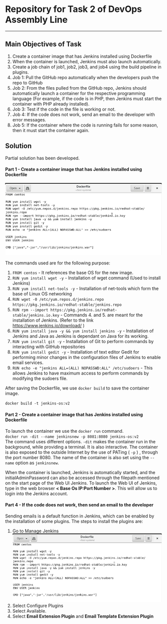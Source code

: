 # Repository for Task 2 of DevOps Assembly Line 
____________________________________________________

## Main Objectives of Task
1.	Create a container image that has Jenkins installed using Dockerfile
2.	When the container is launched, Jenkins must also launch automatically.
3.	Create a job chain of job1, job2, job3, and job4 using the build pipeline in plugins.
4.	Job 1: Pull the GitHub repo automatically when the developers push the repo to GitHub
5.	Job 2: From the files pulled from the GitHub repo, Jenkins should automatically launch a container for the respective programming language (For example, if the code is in PHP, then Jenkins must start the container with PHP already installed).
6.	Job 3: Test if the code in the file is working or not.
7.	Job 4: If the code does not work, send an email to the developer with error messages.
8.	Job 5: If the container where the code is running fails for some reason, then it must start the container again.

## Solution
Partial solution has been developed.

#### Part 1 - Create a container image that has Jenkins installed using Dockerfile

![](https://github.com/akshayavb99/git-jenkins/blob/master/dockerfile_content.jpg?raw=true)

The commands used are for the following purpose:
1. `FROM centos` - It references the base OS for the new image.
2. `RUN yum install wget -y` - Installation of wget command (Used to install Jenkins)
3. `RUN yum install net-tools -y` - Installation of net-tools which form the base of Linux OS networking 
4. `RUN wget -0 /etc/yum.repos.d/jenkins.repo https://pkg.jenkins.io/redhat-stable/jenkins.repo` 
5. `RUN rpm --import https://pkg.jenkins.io/redhat-stable/jenkins.io.key` - Commands 4. and 5. are meant for the installation of Jenkins. \(Refer to the link https://www.jenkins.io/download/ \)
6. `RUN yum install java -y && yum install jenkins -y` - Installation of Jenkins and Java as Jenkins is dependant on Java for its working.
7. `RUN yum install git -y` - Installation of Git to perform commands by interacting with GitHub repositories
8. `RUN yum install gedit -y` - Installation of text editor Gedit for performing minor changes in the configuration files of Jenkins to enable email services.
9. `RUN echo -e "jenkins ALL=(ALL) NOPASSWD:ALL" /etc/sudoers` - This allows Jenkins to have maximum access to perform commands by modifying the sudoers file.

After saving the Dockerfile, we use `docker build` to save the container image.

`docker build -t jenkins-os:v2` 

#### Part 2 - Create a container image that has Jenkins installed using Dockerfile
To launch the container we use the `docker run` command.<br> 
`docker run -dit --name jenkinsnew -p 8081:8080 jenkins-os:v2`<br> The command uses different options. `-dit` makes the container run in the background, while providing a terminal. It is also interactive. The container is also exposed to the outside Internet by the use of PATing \( `-p` \) , through the port number 8080. The name of the container is also set using the `--name` option as `jenkinsnew`.

When the container is launched, Jenkins is automatically started, and the initialAdminPassword can also be accessed through the filepath mentioned on the start page of the Web UI Jenkins. To launch the Web UI of Jenkins, type in the web browser **\< Base Os IP:Port Number \>**. This will allow us to login into the Jenkins account.

#### Part 4 - If the code does not work, then send an email to the developer

Sending emails is a default function in Jenkins, which can be enabled by the installation of some plugins. The steps to install the plugins are:
1. Go to Manage Jenkins<br> ![](https://github.com/akshayavb99/git-jenkins/blob/master/dockerfile_content.jpg?raw=true)
2. Select Configure Plugins
3. Select Available. 
4. Select **Email Extension Plugin** and **Email Template Extension Plugin**
